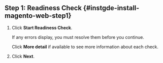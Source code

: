 ## Step 1: Readiness Check   {#instgde-install-magento-web-step1}

1.	Click **Start Readiness Check**.

	If any errors display, you must resolve them before you continue.

	Click **More detail** if available to see more information about each check.

2.	Click **Next**.
